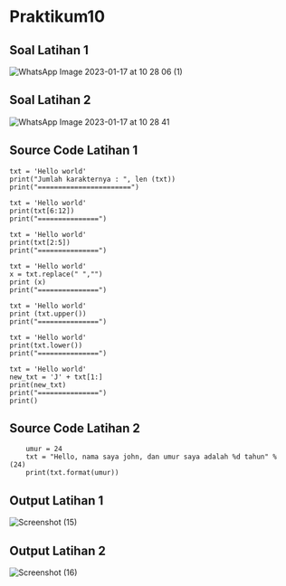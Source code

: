# Praktikum10

## Soal Latihan 1

![WhatsApp Image 2023-01-17 at 10 28 06 (1)](https://user-images.githubusercontent.com/115966701/212804226-d85cdb72-26ab-4349-a2d0-87b8f5a2b6b6.jpeg)

## Soal Latihan 2

![WhatsApp Image 2023-01-17 at 10 28 41](https://user-images.githubusercontent.com/115966701/212804286-de0e74da-f701-4183-bd25-7690a8f1858e.jpeg)

##  Source Code Latihan 1

    txt = 'Hello world'
    print("Jumlah karakternya : ", len (txt))
    print("=======================")

    txt = 'Hello world'
    print(txt[6:12])
    print("===============")

    txt = 'Hello world'
    print(txt[2:5])
    print("===============")

    txt = 'Hello world'
    x = txt.replace(" ","")
    print (x)
    print("===============")

    txt = 'Hello world'
    print (txt.upper())
    print("===============")

    txt = 'Hello world'
    print(txt.lower())
    print("===============")

    txt = 'Hello world'
    new_txt = 'J' + txt[1:]
    print(new_txt)
    print("===============")
    print()

## Source Code Latihan 2

        umur = 24
        txt = "Hello, nama saya john, dan umur saya adalah %d tahun" % (24)
        print(txt.format(umur))

## Output Latihan 1

![Screenshot (15)](https://user-images.githubusercontent.com/115966701/212805332-862e434e-e51e-4860-a8fe-86c9c790db4b.png)

## Output Latihan 2

![Screenshot (16)](https://user-images.githubusercontent.com/115966701/212805384-cba7a64e-5575-40c0-a7b9-33ad4069f2db.png)



